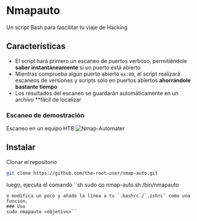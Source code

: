 # Nmapauto
Un script Bash para fascilitar tu viaje de Hacking

## Características
- El script hará primero un escaneo de puertos verboso, permitiéndole **saber instantáneamente** si un puerto está abierto
- Mientras comprueba algún puerto abierto `ex:80`, el script realizará escaneos de versiones y scripts sólo en puertos abiertos **ahorrándole bastante tiempo**
- Los resultados del escaneo se guardarán automáticamente en un archivo **fácil de localizar

### Escaneo de demostración
Escaneo en un equipo HTB
![Nmap-Automater](https://user-images.githubusercontent.com/70033863/157475666-f9127ad1-e7b9-473b-8a74-aea6e2dfa2f2.png)

## Instalar
Clonar el repositorio
```sh
git clone https://github.com/the-root-user/nmap-auto.git
```
luego, ejecuta el comando
``sh
sudo cp nmap-auto.sh /bin/nmapauto
```
o modifica un poco y añade la línea a tu `.bashrc`/`.zshrc` como una función.
### Uso
sudo nmapauto <objetivo>``
